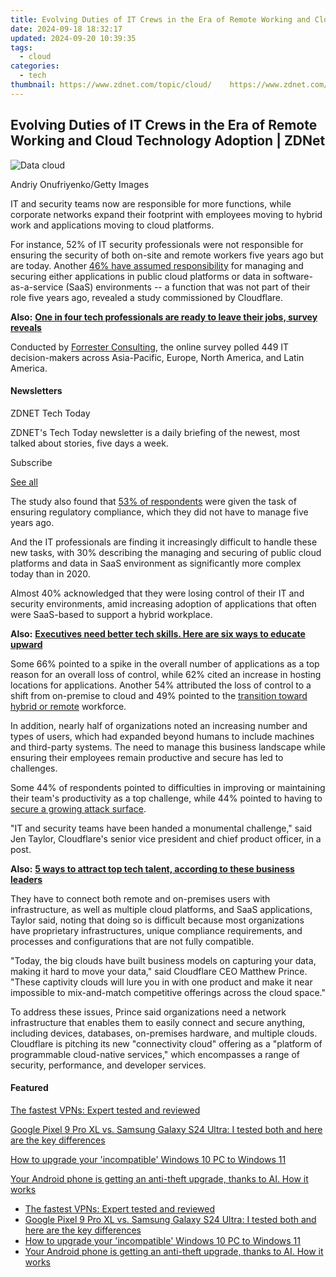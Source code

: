 ```yaml
---
title: Evolving Duties of IT Crews in the Era of Remote Working and Cloud Technology Adoption | ZDNet
date: 2024-09-18 18:32:17
updated: 2024-09-20 10:39:35
tags:
  - cloud
categories:
  - tech
thumbnail: https://www.zdnet.com/topic/cloud/    https://www.zdnet.com/a/img/resize/a592067554056b7c1b25c9817b9f116808b49f41/2023/09/27/0d101cfe-d9f2-4bd2-afce-b1c540dc0dfc/gettyimages-1459535120.jpg?width=170&height=96&fit=crop&auto=webp
---
```


## Evolving Duties of IT Crews in the Era of Remote Working and Cloud Technology Adoption | ZDNet

![Data cloud](https://www.zdnet.com/a/img/resize/85ad3fb21c1da5bbc9285caf1147d0aec7cfdd87/2023/09/27/0d101cfe-d9f2-4bd2-afce-b1c540dc0dfc/gettyimages-1459535120.jpg?auto=webp&width=1280)

Andriy Onufriyenko/Getty Images

IT and security teams now are responsible for more functions, while corporate networks expand their footprint with employees moving to hybrid work and applications moving to cloud platforms. 

For instance, 52% of IT security professionals were not responsible for ensuring the security of both on-site and remote workers five years ago but are today. Another [46% have assumed responsibility](https://blog.cloudflare.com/welcome-to-connectivity-cloud/) for managing and securing either applications in public cloud platforms or data in software-as-a-service (SaaS) environments -- a function that was not part of their role five years ago, revealed a study commissioned by Cloudflare. 

**Also:** [**One in four tech professionals are ready to leave their jobs, survey reveals**](https://www.zdnet.com/article/one-in-four-tech-professionals-are-ready-to-leave-their-jobs-survey-reveals/)

Conducted by [Forrester Consulting](https://www.cloudflare.com/en-gb/press-releases/2023/new-study-reveals-cloud-giants-are-holding-businesses-captive/), the online survey polled 449 IT decision-makers across Asia-Pacific, Europe, North America, and Latin America. 

#### Newsletters

ZDNET Tech Today

ZDNET's Tech Today newsletter is a daily briefing of the newest, most talked about stories, five days a week.

 Subscribe

[See all](https://www.zdnet.com/newsletters/)

The study also found that [53% of respondents](https://blog.cloudflare.com/welcome-to-connectivity-cloud/) were given the task of ensuring regulatory compliance, which they did not have to manage five years ago. 

And the IT professionals are finding it increasingly difficult to handle these new tasks, with 30% describing the managing and securing of public cloud platforms and data in SaaS environment as significantly more complex today than in 2020\. 

Almost 40% acknowledged that they were losing control of their IT and security environments, amid increasing adoption of applications that often were SaaS-based to support a hybrid workplace. 

**Also:** [**Executives need better tech skills. Here are six ways to educate upward**](https://www.zdnet.com/article/executives-need-better-tech-skills-here-are-six-ways-to-educate-upward/)

Some 66% pointed to a spike in the overall number of applications as a top reason for an overall loss of control, while 62% cited an increase in hosting locations for applications. Another 54% attributed the loss of control to a shift from on-premise to cloud and 49% pointed to the [transition toward hybrid or remote](https://www.zdnet.com/article/security-remote-work-support-top-concerns-amongst-firms/) workforce. 

In addition, nearly half of organizations noted an increasing number and types of users, which had expanded beyond humans to include machines and third-party systems. The need to manage this business landscape while ensuring their employees remain productive and secure has led to challenges.

Some 44% of respondents pointed to difficulties in improving or maintaining their team's productivity as a top challenge, while 44% pointed to having to [secure a growing attack surface](https://www.zdnet.com/article/global-pandemic-opening-up-can-of-security-worms/). 

"IT and security teams have been handed a monumental challenge," said Jen Taylor, Cloudflare's senior vice president and chief product officer, in a post. 

**Also:** [**5 ways to attract top tech talent, according to these business leaders**](https://www.zdnet.com/home-and-office/work-life/5-ways-to-attract-top-tech-talent-according-to-these-business-leaders/)

They have to connect both remote and on-premises users with infrastructure, as well as multiple cloud platforms, and SaaS applications, Taylor said, noting that doing so is difficult because most organizations have proprietary infrastructures, unique compliance requirements, and processes and configurations that are not fully compatible. 

"Today, the big clouds have built business models on capturing your data, making it hard to move your data," said Cloudflare CEO Matthew Prince. "These captivity clouds will lure you in with one product and make it near impossible to mix-and-match competitive offerings across the cloud space."

To address these issues, Prince said organizations need a network infrastructure that enables them to easily connect and secure anything, including devices, databases, on-premises hardware, and multiple clouds. Cloudflare is pitching its new "connectivity cloud" offering as a "platform of programmable cloud-native services," which encompasses a range of security, performance, and developer services. 

#### Featured

[The fastest VPNs: Expert tested and reviewed](https://www.zdnet.com/article/fastest-vpn/ "The fastest VPNs: Expert tested and reviewed")

[Google Pixel 9 Pro XL vs. Samsung Galaxy S24 Ultra: I tested both and here are the key differences](https://www.zdnet.com/article/google-pixel-9-pro-xl-vs-samsung-galaxy-s24-ultra/ "Google Pixel 9 Pro XL vs. Samsung Galaxy S24 Ultra: I tested both and here are the key differences")

[How to upgrade your 'incompatible' Windows 10 PC to Windows 11](https://www.zdnet.com/article/how-to-upgrade-your-incompatible-windows-10-pc-to-windows-11/ "How to upgrade your 'incompatible' Windows 10 PC to Windows 11")

[Your Android phone is getting an anti-theft upgrade, thanks to AI. How it works](https://www.zdnet.com/article/your-android-phone-is-getting-an-anti-theft-upgrade-thanks-to-ai-how-it-works/ "Your Android phone is getting an anti-theft upgrade, thanks to AI. How it works")

* [The fastest VPNs: Expert tested and reviewed](https://www.zdnet.com/article/fastest-vpn/ "The fastest VPNs: Expert tested and reviewed")
* [Google Pixel 9 Pro XL vs. Samsung Galaxy S24 Ultra: I tested both and here are the key differences](https://www.zdnet.com/article/google-pixel-9-pro-xl-vs-samsung-galaxy-s24-ultra/ "Google Pixel 9 Pro XL vs. Samsung Galaxy S24 Ultra: I tested both and here are the key differences")
* [How to upgrade your 'incompatible' Windows 10 PC to Windows 11](https://www.zdnet.com/article/how-to-upgrade-your-incompatible-windows-10-pc-to-windows-11/ "How to upgrade your 'incompatible' Windows 10 PC to Windows 11")
* [Your Android phone is getting an anti-theft upgrade, thanks to AI. How it works](https://www.zdnet.com/article/your-android-phone-is-getting-an-anti-theft-upgrade-thanks-to-ai-how-it-works/ "Your Android phone is getting an anti-theft upgrade, thanks to AI. How it works")

<ins class="adsbygoogle"
     style="display:block"
     data-ad-format="autorelaxed"
     data-ad-client="ca-pub-7571918770474297"
     data-ad-slot="1223367746"></ins>



<ins class="adsbygoogle"
     style="display:block"
     data-ad-client="ca-pub-7571918770474297"
     data-ad-slot="8358498916"
     data-ad-format="auto"
     data-full-width-responsive="true"></ins>
